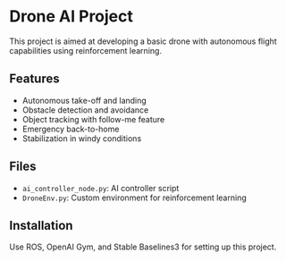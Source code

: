 # Drone AI Project
This project is aimed at developing a basic drone with autonomous flight capabilities using reinforcement learning.

## Features
- Autonomous take-off and landing
- Obstacle detection and avoidance
- Object tracking with follow-me feature
- Emergency back-to-home
- Stabilization in windy conditions

## Files
- `ai_controller_node.py`: AI controller script
- `DroneEnv.py`: Custom environment for reinforcement learning

## Installation
Use ROS, OpenAI Gym, and Stable Baselines3 for setting up this project.
